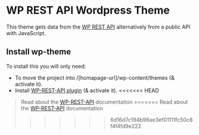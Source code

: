 # WP REST API Wordpress Theme
This theme gets data from the [WP REST API](http://v2.wp-api.org) alternatively from a public API with JavaScript.


## Install wp-theme
To install this you will only need:
- To move the project into /\[homapage-url]/wp-content/themes \(& activate it\).
- Install [WP-REST-API plugin](https://wordpress.org/plugins/rest-api/) \(& activate it\). 
<<<<<<< HEAD

> Read about the [WP-REST-API](http://v2.wp-api.org) documentation
=======
> Read about the [WP-REST-API](http://v2.wp-api.org) documentation
>>>>>>> 6d16d7c194b96ae3ef01111fc50c8f4f4fd9e222
